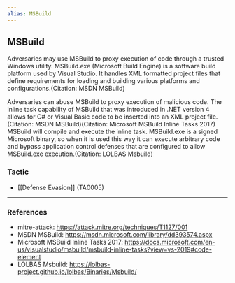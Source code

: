 ```yaml
---
alias: MSBuild
---
```


## MSBuild

Adversaries may use MSBuild to proxy execution of code through a trusted Windows utility. MSBuild.exe (Microsoft Build Engine) is a software build platform used by Visual Studio. It handles XML formatted project files that define requirements for loading and building various platforms and configurations.(Citation: MSDN MSBuild)

Adversaries can abuse MSBuild to proxy execution of malicious code. The inline task capability of MSBuild that was introduced in .NET version 4 allows for C# or Visual Basic code to be inserted into an XML project file.(Citation: MSDN MSBuild)(Citation: Microsoft MSBuild Inline Tasks 2017) MSBuild will compile and execute the inline task. MSBuild.exe is a signed Microsoft binary, so when it is used this way it can execute arbitrary code and bypass application control defenses that are configured to allow MSBuild.exe execution.(Citation: LOLBAS Msbuild)


### Tactic

- [[Defense Evasion]] (TA0005)


---
### References

- mitre-attack: https://attack.mitre.org/techniques/T1127/001
- MSDN MSBuild: https://msdn.microsoft.com/library/dd393574.aspx
- Microsoft MSBuild Inline Tasks 2017: https://docs.microsoft.com/en-us/visualstudio/msbuild/msbuild-inline-tasks?view=vs-2019#code-element
- LOLBAS Msbuild: https://lolbas-project.github.io/lolbas/Binaries/Msbuild/
